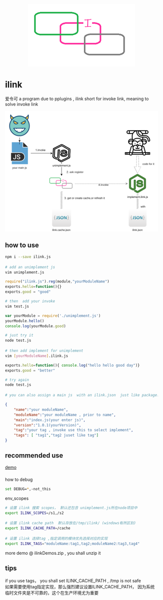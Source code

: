 <div align=center><img src="https://raw.githubusercontent.com/apporoad/ilink/master/docs/ilink_logo.png"/></div>  

# ilink

爱令可  a program due to pplugins , ilink short for invoke link,  meaning to solve invoke link



[![avatar](https://raw.githubusercontent.com/apporoad/ilink/master/docs/ilink_design.png "link to jpg")](https://raw.githubusercontent.com/apporoad/ilink/master/docs/ilink_design.png)  



## how to use
```bash
npm i --save ilink.js

# add an unimplement js 
vim unimplement.js
```
```js
require("ilink.js").reg(module,"yourModuleName")
exports.hello=function(){}
exports.good = "good"
```
```bash
# then  add your invoke
vim test.js
```
```js
var yourModule = require('./unimplement.js')
yourModule.hello()
console.log(yourModule.good)
```
```bash
# just try it
node test.js

# then add implement for unimplement 
vim [yourModuleName].ilink.js
```
```js
exports.hello=function(){ console.log("hello hello good day")}
exports.good = "better"
```
```bash
# try again
node test.js

# you can also assign a main js  with an ilink.json  just like package.json
```
```json
{
    "name":"your moduleName",
    "moduleName":"your moduleName , prior to name",
    "main":"index.js(your enter js)",
    "version":"1.0.1(yourVersion)",
    "tag":"your tag , invoke use this to select implement",
    "tags": [ "tag1","tag2 juset like tag"]
}
```

## recommended use

[demo](https://github.com/apporoad/ilink.demo)

### 
how to debug
```bash
set DEBUG=*,-not_this
```

env_scopes
```bash
# 设置 ilink 搜索 scopes， 默认还包含 unimplement.js所在node项目中
export ILINK_SCOPES=/s1,/s2

# 设置 ilink cache path  默认存放在/tmp/ilink/ (windows有所区别)
export ILINK_CACHE_PATH=/cache

# 设置 ilink 选择tag ,指定调用的模块优先选择对应的实现
export ILINK_TAGS="moduleName:tag1,tag2;moduleName2:tag3,tag4"
```


more demo @ ilinkDemos.zip , you shall unzip it

## tips
if you use tags， you shall set ILINK_CACHE_PATH , /tmp is not safe    
如果需要使用tag指定实现，那么强烈建议设置ILINK_CACHE_PATH， 因为系统临时文件夹是不可靠的，这个在生产环境尤为重要